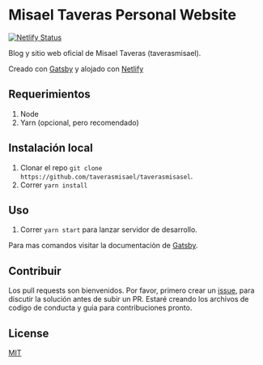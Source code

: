 # Misael Taveras Personal Website

[![Netlify Status](https://api.netlify.com/api/v1/badges/f98f8eb2-aef2-484b-a47d-faf9369d0c69/deploy-status)](https://app.netlify.com/sites/sharp-heisenberg-dde035/deploys)

Blog y sitio web oficial de Misael Taveras (taverasmisael).

Creado con [Gatsby](http://gatsbyjs.org) y alojado con [Netlify](https://netlify.com)

## Requerimientos

1. Node
2. Yarn (opcional, pero recomendado)

## Instalación local

1. Clonar el repo `git clone https://github.com/taverasmisael/taverasmisasel`.
2. Correr `yarn install`

## Uso

1. Correr `yarn start` para lanzar servidor de desarrollo.

Para mas comandos visitar la documentaciòn de [Gatsby](https://www.gatsbyjs.org/docs/gatsby-cli/).

## Contribuir

Los pull requests son bienvenidos. Por favor, primero crear un [issue](/issues/new), para discutir la solución antes de subir un PR.
Estaré creando los archivos de codigo de conducta y guia para contribuciones pronto.

## License

[MIT](https://choosealicense.com/licenses/mit/)
